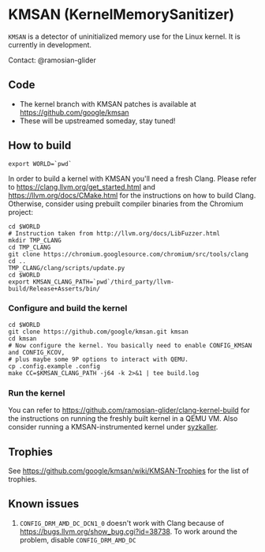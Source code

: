 # KMSAN (KernelMemorySanitizer)

`KMSAN` is a detector of uninitialized memory use for the Linux kernel. It is
currently in development.

Contact: @ramosian-glider

## Code

*   The kernel branch with KMSAN patches is available at https://github.com/google/kmsan
*   These will be upstreamed someday, stay tuned!

## How to build


```
export WORLD=`pwd`
```

In order to build a kernel with KMSAN you'll need a fresh Clang. Please refer to https://clang.llvm.org/get_started.html and https://llvm.org/docs/CMake.html for the instructions on how to build Clang. Otherwise, consider using prebuilt compiler binaries from the Chromium project:

```
cd $WORLD
# Instruction taken from http://llvm.org/docs/LibFuzzer.html
mkdir TMP_CLANG
cd TMP_CLANG
git clone https://chromium.googlesource.com/chromium/src/tools/clang
cd ..
TMP_CLANG/clang/scripts/update.py
cd $WORLD
export KMSAN_CLANG_PATH=`pwd`/third_party/llvm-build/Release+Asserts/bin/
```


### Configure and build the kernel
```
cd $WORLD
git clone https://github.com/google/kmsan.git kmsan
cd kmsan
# Now configure the kernel. You basically need to enable CONFIG_KMSAN and CONFIG_KCOV,
# plus maybe some 9P options to interact with QEMU.
cp .config.example .config
make CC=$KMSAN_CLANG_PATH -j64 -k 2>&1 | tee build.log
```

### Run the kernel
You can refer to https://github.com/ramosian-glider/clang-kernel-build for the instructions
on running the freshly built kernel in a QEMU VM.
Also consider running a KMSAN-instrumented kernel under [syzkaller](https://github.com/google/syzkaller).

## Trophies

See https://github.com/google/kmsan/wiki/KMSAN-Trophies for the list of trophies.

## Known issues

1. `CONFIG_DRM_AMD_DC_DCN1_0` doesn't work with Clang because of https://bugs.llvm.org/show_bug.cgi?id=38738.
To work around the problem, disable `CONFIG_DRM_AMD_DC`
